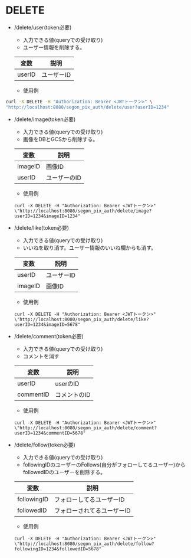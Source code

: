 # DELETE

- /delete/user(token必要)
    - 入力できる値(queryでの受け取り)
    - ユーザー情報を削除する。

    | 変数      |    説明     |
    |-----------|-----------|
    |userID       |  ユーザーID   |

    - 使用例

```bash
curl -X DELETE -H "Authorization: Bearer <JWTトークン>" \
"http://localhost:8080/segon_pix_auth/delete/user?userID=1234"
```

- /delete/image(token必要)
    - 入力できる値(queryでの受け取り)
    - 画像をDBとGCSから削除する。

    | 変数      |     説明     |
    |-----------|-----------|
    |imageID       |   画像ID  |
    |userID       |   ユーザーのID  |


    - 使用例

    ```
    curl -X DELETE -H "Authorization: Bearer <JWTトークン>" \"http://localhost:8080/segon_pix_auth/delete/image?userID=1234&imageID=1234"
    ```
- /delete/like(token必要)
    - 入力できる値(queryでの受け取り)
    - いいねを取り消す。ユーザー情報のいいね欄からも消す。

    | 変数      |     説明     |
    |-----------|-----------|
    |userID     |  ユーザーID  |
    |imageID    |  画像ID  |

    - 使用例

    ```
    curl -X DELETE -H "Authorization: Bearer <JWTトークン>" \"http://localhost:8080/segon_pix_auth/delete/like?userID=1234&imageID=5678"
    ```
- /delete/comment(token必要)
    - 入力できる値(queryでの受け取り)
    - コメントを消す

    | 変数      |     説明     |
    |-----------|-----------|
    |userID       |  userのID  |
    |commentID       |  コメントのID  |
    - 使用例

    ```
    curl -X DELETE -H "Authorization: Bearer <JWTトークン>" \"http://localhost:8080/segon_pix_auth/delete/comment?userID=1234&commentID=5678"
    ```

- /delete/follow(token必要)
    - 入力できる値(queryでの受け取り)
    - followingIDのユーザーのFollows(自分がフォローしてるユーザー)からfollowedIDのユーザーを削除する。

    | 変数      |     説明     |
    |-----------|-----------|
    |followingID     |  フォローしてるユーザーID  |
    |followedID    |  フォローされてるユーザーID  |

    - 使用例

    ```
    curl -X DELETE -H "Authorization: Bearer <JWTトークン>" \"http://localhost:8080/segon_pix_auth/delete/follow?followingID=1234&followedID=5678"
    ```
